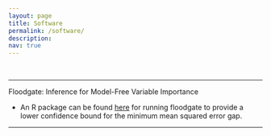 ```yaml
---
layout: page
title: Software
permalink: /software/
description: 
nav: true
---
```


<br>



--- 
<!-- #### Floodgate: Inference for Model-Free Variable Importance -->

<div id="container">
    <div class="myheader3">
    <p> Floodgate: Inference for Model-Free Variable Importance </p>
    </div>
</div>

- An R package can be found [here](https://github.com/LuZhangH/floodgate) for running floodgate to provide a lower confidence bound for the minimum mean squared error gap.


---